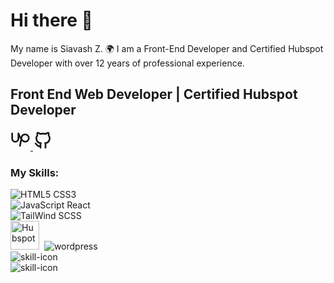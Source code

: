 # Hi there 👋

My name is Siavash Z. 
🌍 I am a Front-End Developer and Certified Hubspot Developer with over 12 years of professional experience.

## Front End Web Developer | Certified Hubspot Developer

<span>
                                <a aria-label="upwork" rel="noreferrer" target="_blank" href="https://www.upwork.com/freelancers/siavash/">
                                    <?xml version="1.0" encoding="utf-8"?>
                                    <svg fill="none" height="34" viewBox="0 0 24 24" width="32" xmlns="http://www.w3.org/2000/svg"><path d="m2 4.5v6.25c0 2.0425 1.7075 3.75 3.75 3.75s3.75-1.7075 3.75-3.75v-6.25c1.25 3.125 3.5965 10 8.125 10 2.3829 0 4.375-1.9921 4.375-4.375 0-2.38292-1.9921-4.375-4.375-4.375-2.5337 0-4.0338 1.875-4.375 3.75-.3025 1.6625-1.875 10-1.875 10" stroke="currentColor" stroke-linecap="round" stroke-linejoin="round" stroke-width="2"/></svg>
                                </a>
                                <a aria-label="github" rel="noreferrer" target="_blank" href="https://github.com/cyavash/">
                                    <svg xmlns="http://www.w3.org/2000/svg" width="32" height="32" viewBox="0 0 24 24" fill="none" stroke="currentColor" stroke-width="2" stroke-linecap="round" stroke-linejoin="round" class="tabler-icon tabler-icon-brand-github"><path d="M9 19c-4.3 1.4 -4.3 -2.5 -6 -3m12 5v-3.5c0 -1 .1 -1.4 -.5 -2c2.8 -.3 5.5 -1.4 5.5 -6a4.6 4.6 0 0 0 -1.3 -3.2a4.2 4.2 0 0 0 -.1 -3.2s-1.1 -.3 -3.5 1.3a12.3 12.3 0 0 0 -6.2 0c-2.4 -1.6 -3.5 -1.3 -3.5 -1.3a4.2 4.2 0 0 0 -.1 3.2a4.6 4.6 0 0 0 -1.3 3.2c0 4.6 2.7 5.7 5.5 6c-.6 .6 -.6 1.2 -.5 2v3.5"></path>
                                    </svg>
                                </a>
</span>

### My Skills:

   <div><img src="https://skillicons.dev/icons?i=html,css" alt="HTML5 CSS3" title="HTML5 and CSS3"></div>
   <div><img src="https://skillicons.dev/icons?i=js,react" alt="JavaScript React" title="JavaScript and React"></div>
   <div><img src="https://skillicons.dev/icons?i=tailwind,scss" alt="TailWind SCSS" title="Tailwind and SCSS"></div>
   <div class="logos-custom">
   <img src="https://siavash.tech/img/hubspot-1.svg" alt="Hubspot" title="Hubspot" style="width: 46px;">&nbsp; 
   <img src="https://skillicons.dev/icons?i=wordpress" alt="wordpress" title="Wordpress">
   </div>
   <div><img src="https://skillicons.dev/icons?i=bootstrap,figma" alt="skill-icon" title="Bootstrap and Figma"></div>
   <div><img src="https://skillicons.dev/icons?i=xd,ps" alt="skill-icon" title="Adobe XD and Photoshop"></div>    

